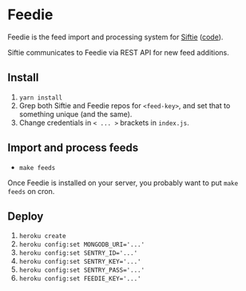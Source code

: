 Feedie
======

Feedie is the feed import and processing system for [Siftie](https://siftie.com)
([code](https://github.com/nicksergeant/siftie)).

Siftie communicates to Feedie via REST API for new feed additions.

Install
-------

1. `yarn install`
2. Grep both Siftie and Feedie repos for `<feed-key>`, and set that to
   something unique (and the same).
3. Change credentials in `< ... >` brackets in `index.js`.

Import and process feeds
------------------------

- `make feeds`

Once Feedie is installed on your server, you probably want to put `make feeds`
on cron.

Deploy
------

1. `heroku create`
2. `heroku config:set MONGODB_URI='...'`
3. `heroku config:set SENTRY_ID='...'`
4. `heroku config:set SENTRY_KEY='...'`
5. `heroku config:set SENTRY_PASS='...'`
6. `heroku config:set FEEDIE_KEY='...'`
